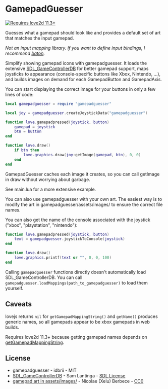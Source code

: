 # GamepadGuesser

[![Requires love2d 11.3+](https://img.shields.io/badge/L%F6ve-11.3%2B-pink.svg)](https://love2d.org/)

Guesses what a gamepad should look like and provides a default set of art that
matches the input gamepad.

*Not an input mapping library. If you want to define input bindings, I
recommend [baton](https://github.com/tesselode/baton).*


Simplify showing gamepad icons with gamepadguesser. It loads the extensive
[SDL_GameControllerDB](https://github.com/gabomdq/SDL_GameControllerDB) for
better gamepad support, maps joysticks to appearance (console-specific buttons
like Xbox, Nintendo, ...), and builds images on demand for each GamepadButton
and GamepadAxis.

You can start displaying the correct image for your buttons in only a few lines
of code:

```lua
local gamepadguesser = require "gamepadguesser"

local joy = gamepadguesser.createJoystickData("gamepadguesser")

function love.gamepadpressed(joystick, button)
    gamepad = joystick
    btn = button
end

function love.draw()
    if btn then
        love.graphics.draw(joy:getImage(gamepad, btn), 0, 0)
    end
end
```

GamepadGuesser caches each image it creates, so you can call getImage in draw
without worrying about garbage.

See main.lua for a more extensive example.


You can also use gamepadguesser with your own art. The easiest way is to modify
the art in gamepadguesser/assets/images/ to ensure the correct file names.

You can also get the name of the console associated with the joystick ("xbox",
"playstation", "nintendo"):

```lua
function love.gamepadpressed(joystick, button)
    text = gamepadguesser.joystickToConsole(joystick)
end

function love.draw()
    love.graphics.printf(text or "", 0, 0, 100)
end
```

Calling `gamepadguesser` functions directly doesn't automatically load
SDL_GameControllerDB. You can call
`gamepadguesser.loadMappings(path_to_gamepadguesser)` to load them yourself.


## Caveats

lovejs returns `nil` for `getGamepadMappingString()` and `getName()` produces
generic names, so all gamepads appear to be xbox gamepads in web builds.

Requires love2d 11.3+ because getting gamepad names depends on
[getGamepadMappingString](https://love2d.org/wiki/Joystick:getGamepadMappingString).

## License

* gamepadguesser - idbrii - MIT
* [SDL_GameControllerDB](https://github.com/gabomdq/SDL_GameControllerDB) - Sam Lantinga - [SDL License](https://github.com/gabomdq/SDL_GameControllerDB/blob/master/LICENSE)
* [gamepad art in assets/images/](https://thoseawesomeguys.com/prompts/) - Nicolae (Xelu) Berbece - [CC0](https://creativecommons.org/share-your-work/public-domain/cc0/)

